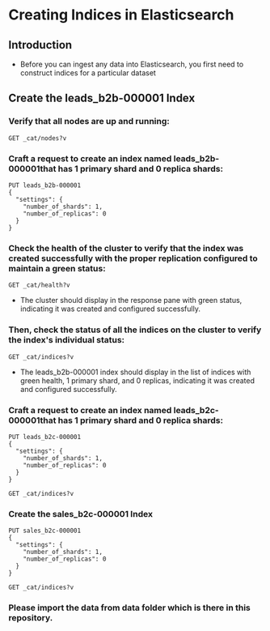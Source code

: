 # Creating Indices in Elasticsearch


## Introduction
- Before you can ingest any data into Elasticsearch, you first need to construct indices for a particular dataset

## Create the leads_b2b-000001 Index
### Verify that all nodes are up and running:
```
GET _cat/nodes?v
```

### Craft a request to create an index named leads_b2b-000001that has 1 primary shard and 0 replica shards:
```
PUT leads_b2b-000001
{
  "settings": {
    "number_of_shards": 1,
    "number_of_replicas": 0
  }
}
```

### Check the health of the cluster to verify that the index was created successfully with the proper replication configured to maintain a green status:
```
GET _cat/health?v
```

- The cluster should display in the response pane with green status, indicating it was created and configured successfully.

### Then, check the status of all the indices on the cluster to verify the index's individual status:
```
GET _cat/indices?v
```

- The leads_b2b-000001 index should display in the list of indices with green health, 1 primary shard, and 0 replicas, indicating it was created and configured successfully.

### Craft a request to create an index named leads_b2c-000001that has 1 primary shard and 0 replica shards:
```
PUT leads_b2c-000001
{
  "settings": {
    "number_of_shards": 1,
    "number_of_replicas": 0
  }
}
```

```
GET _cat/indices?v
```


### Create the sales_b2c-000001 Index
```
PUT sales_b2c-000001
{
  "settings": {
    "number_of_shards": 1,
    "number_of_replicas": 0
  }
}
```

```
GET _cat/indices?v
```

### Please import the data from data folder which is there in this repository.


